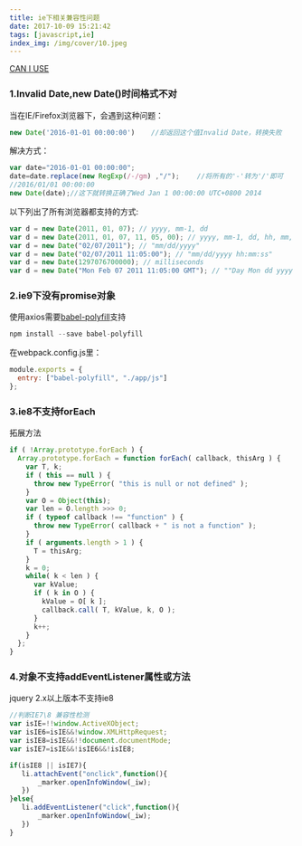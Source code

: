 ```yaml
---
title: ie下相关兼容性问题
date: 2017-10-09 15:21:42
tags: [javascript,ie]
index_img: /img/cover/10.jpeg
---
```

[CAN I USE](http://caniuse.com/)
### 1.Invalid Date,new Date()时间格式不对
当在IE/Firefox浏览器下，会遇到这种问题：
```javascript
new Date('2016-01-01 00:00:00')    //却返回这个值Invalid Date，转换失败
```
解决方式：
```javascript
var date="2016-01-01 00:00:00";
date=date.replace(new RegExp(/-/gm) ,"/"); 　　//将所有的'-'转为'/'即可
//2016/01/01 00:00:00
new Date(date);//这下就转换正确了Wed Jan 1 00:00:00 UTC+0800 2014
```
以下列出了所有浏览器都支持的方式:
```javascript
var d = new Date(2011, 01, 07); // yyyy, mm-1, dd
var d = new Date(2011, 01, 07, 11, 05, 00); // yyyy, mm-1, dd, hh, mm, ss
var d = new Date("02/07/2011"); // "mm/dd/yyyy"
var d = new Date("02/07/2011 11:05:00"); // "mm/dd/yyyy hh:mm:ss"
var d = new Date(1297076700000); // milliseconds
var d = new Date("Mon Feb 07 2011 11:05:00 GMT"); // ""Day Mon dd yyyy hh:mm:ss GMT/UTC
```

### 2.ie9下没有promise对象
使用axios需要[babel-polyfill](https://babeljs.io/docs/usage/polyfill/)支持
```javascript
npm install --save babel-polyfill
```
在webpack.config.js里：
```javascript
module.exports = {
  entry: ["babel-polyfill", "./app/js"]
};
```

### 3.ie8不支持forEach
拓展方法
```javascript
if ( !Array.prototype.forEach ) {
  Array.prototype.forEach = function forEach( callback, thisArg ) {
    var T, k;
    if ( this == null ) {
      throw new TypeError( "this is null or not defined" );
    }
    var O = Object(this);
    var len = O.length >>> 0;
    if ( typeof callback !== "function" ) {
      throw new TypeError( callback + " is not a function" );
    }
    if ( arguments.length > 1 ) {
      T = thisArg;
    }
    k = 0;
    while( k < len ) {
      var kValue;
      if ( k in O ) {
        kValue = O[ k ];
        callback.call( T, kValue, k, O );
      }
      k++;
    }
  };
}
```

### 4.对象不支持addEventListener属性或方法
jquery 2.x以上版本不支持ie8
```javascript
//判断IE7\8 兼容性检测
var isIE=!!window.ActiveXObject;
var isIE6=isIE&&!window.XMLHttpRequest;
var isIE8=isIE&&!!document.documentMode;
var isIE7=isIE&&!isIE6&&!isIE8;

if(isIE8 || isIE7){
   li.attachEvent("onclick",function(){
	   _marker.openInfoWindow(_iw);
   })
}else{
   li.addEventListener("click",function(){
	   _marker.openInfoWindow(_iw);
   })
}
```

